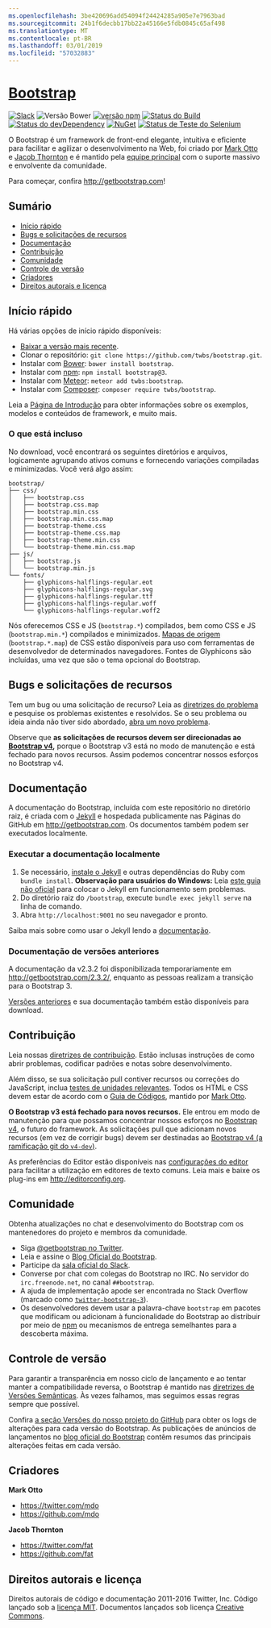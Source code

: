 ```yaml
---
ms.openlocfilehash: 3be420696add54094f24424285a905e7e7963bad
ms.sourcegitcommit: 24b1f6decbb17bb22a45166e5fdb0845c65af498
ms.translationtype: MT
ms.contentlocale: pt-BR
ms.lasthandoff: 03/01/2019
ms.locfileid: "57032883"
---
```

# <a name="bootstraphttpgetbootstrapcom"></a>[Bootstrap](http://getbootstrap.com)

[![Slack](https://bootstrap-slack.herokuapp.com/badge.svg)](https://bootstrap-slack.herokuapp.com)
![Versão Bower](https://img.shields.io/bower/v/bootstrap.svg)
[![versão npm](https://img.shields.io/npm/v/bootstrap.svg)](https://www.npmjs.com/package/bootstrap)
[![Status do Build](https://img.shields.io/travis/twbs/bootstrap/master.svg)](https://travis-ci.org/twbs/bootstrap)
[![Status do devDependency](https://img.shields.io/david/dev/twbs/bootstrap.svg)](https://david-dm.org/twbs/bootstrap#info=devDependencies)
[![NuGet](https://img.shields.io/nuget/v/bootstrap.svg)](https://www.nuget.org/packages/Bootstrap)
[![Status de Teste do Selenium](https://saucelabs.com/browser-matrix/bootstrap.svg)](https://saucelabs.com/u/bootstrap)

O Bootstrap é um framework de front-end elegante, intuitiva e eficiente para facilitar e agilizar o desenvolvimento na Web, foi criado por [Mark Otto](https://twitter.com/mdo) e [Jacob Thornton](https://twitter.com/fat) e é mantido pela [equipe principal](https://github.com/orgs/twbs/people) com o suporte massivo e envolvente da comunidade.

Para começar, confira <http://getbootstrap.com>!


## <a name="table-of-contents"></a>Sumário

* [Início rápido](#quick-start)
* [Bugs e solicitações de recursos](#bugs-and-feature-requests)
* [Documentação](#documentation)
* [Contribuição](#contributing)
* [Comunidade](#community)
* [Controle de versão](#versioning)
* [Criadores](#creators)
* [Direitos autorais e licença](#copyright-and-license)


## <a name="quick-start"></a>Início rápido

Há várias opções de início rápido disponíveis:

* [Baixar a versão mais recente](https://github.com/twbs/bootstrap/archive/v3.3.7.zip).
* Clonar o repositório: `git clone https://github.com/twbs/bootstrap.git`.
* Instalar com [Bower](http://bower.io): `bower install bootstrap`.
* Instalar com [npm](https://www.npmjs.com): `npm install bootstrap@3`.
* Instalar com [Meteor](https://www.meteor.com): `meteor add twbs:bootstrap`.
* Instalar com [Composer](https://getcomposer.org): `composer require twbs/bootstrap`.

Leia a [Página de Introdução](http://getbootstrap.com/getting-started/) para obter informações sobre os exemplos, modelos e conteúdos de framework, e muito mais.

### <a name="whats-included"></a>O que está incluso

No download, você encontrará os seguintes diretórios e arquivos, logicamente agrupando ativos comuns e fornecendo variações compiladas e minimizadas. Você verá algo assim:

```
bootstrap/
├── css/
│   ├── bootstrap.css
│   ├── bootstrap.css.map
│   ├── bootstrap.min.css
│   ├── bootstrap.min.css.map
│   ├── bootstrap-theme.css
│   ├── bootstrap-theme.css.map
│   ├── bootstrap-theme.min.css
│   └── bootstrap-theme.min.css.map
├── js/
│   ├── bootstrap.js
│   └── bootstrap.min.js
└── fonts/
    ├── glyphicons-halflings-regular.eot
    ├── glyphicons-halflings-regular.svg
    ├── glyphicons-halflings-regular.ttf
    ├── glyphicons-halflings-regular.woff
    └── glyphicons-halflings-regular.woff2
```

Nós oferecemos CSS e JS (`bootstrap.*`) compilados, bem como CSS e JS (`bootstrap.min.*`) compilados e minimizados. [Mapas de origem](https://developer.chrome.com/devtools/docs/css-preprocessors) (`bootstrap.*.map`) de CSS estão disponíveis para uso com ferramentas de desenvolvedor de determinados navegadores. Fontes de Glyphicons são incluídas, uma vez que são o tema opcional do Bootstrap.


## <a name="bugs-and-feature-requests"></a>Bugs e solicitações de recursos

Tem um bug ou uma solicitação de recurso? Leia as [diretrizes do problema](https://github.com/twbs/bootstrap/blob/master/CONTRIBUTING.md#using-the-issue-tracker) e pesquise os problemas existentes e resolvidos. Se o seu problema ou ideia ainda não tiver sido abordado, [abra um novo problema](https://github.com/twbs/bootstrap/issues/new).

Observe que **as solicitações de recursos devem ser direcionadas ao [Bootstrap v4](https://github.com/twbs/bootstrap/tree/v4-dev),** porque o Bootstrap v3 está no modo de manutenção e está fechado para novos recursos. Assim podemos concentrar nossos esforços no Bootstrap v4.


## <a name="documentation"></a>Documentação

A documentação do Bootstrap, incluída com este repositório no diretório raiz, é criada com o [Jekyll](http://jekyllrb.com) e hospedada publicamente nas Páginas do GitHub em <http://getbootstrap.com>. Os documentos também podem ser executados localmente.

### <a name="running-documentation-locally"></a>Executar a documentação localmente

1. Se necessário, [instale o Jekyll](http://jekyllrb.com/docs/installation) e outras dependências do Ruby com `bundle install`.
   **Observação para usuários do Windows:** Leia [este guia não oficial](http://jekyll-windows.juthilo.com/) para colocar o Jekyll em funcionamento sem problemas.
2. Do diretório raiz do `/bootstrap`, execute `bundle exec jekyll serve` na linha de comando.
4. Abra `http://localhost:9001` no seu navegador e pronto.

Saiba mais sobre como usar o Jekyll lendo a [documentação](http://jekyllrb.com/docs/home/).

### <a name="documentation-for-previous-releases"></a>Documentação de versões anteriores

A documentação da v2.3.2 foi disponibilizada temporariamente em <http://getbootstrap.com/2.3.2/>, enquanto as pessoas realizam a transição para o Bootstrap 3.

[Versões anteriores](https://github.com/twbs/bootstrap/releases) e sua documentação também estão disponíveis para download.


## <a name="contributing"></a>Contribuição

Leia nossas [diretrizes de contribuição](https://github.com/twbs/bootstrap/blob/master/CONTRIBUTING.md). Estão inclusas instruções de como abrir problemas, codificar padrões e notas sobre desenvolvimento.

Além disso, se sua solicitação pull contiver recursos ou correções do JavaScript, inclua [testes de unidades relevantes](https://github.com/twbs/bootstrap/tree/master/js/tests). Todos os HTML e CSS devem estar de acordo com o [Guia de Códigos](https://github.com/mdo/code-guide), mantido por [Mark Otto](https://github.com/mdo).

**O Bootstrap v3 está fechado para novos recursos.** Ele entrou em modo de manutenção para que possamos concentrar nossos esforços no [Bootstrap v4](https://github.com/twbs/bootstrap/tree/v4-dev), o futuro do framework. As solicitações pull que adicionam novos recursos (em vez de corrigir bugs) devem ser destinadas ao [Bootstrap v4 (a ramificação git do `v4-dev`)](https://github.com/twbs/bootstrap/tree/v4-dev).

As preferências do Editor estão disponíveis nas [configurações do editor](https://github.com/twbs/bootstrap/blob/master/.editorconfig) para facilitar a utilização em editores de texto comuns. Leia mais e baixe os plug-ins em <http://editorconfig.org>.


## <a name="community"></a>Comunidade

Obtenha atualizações no chat e desenvolvimento do Bootstrap com os mantenedores do projeto e membros da comunidade.

* Siga [@getbootstrap no Twitter](https://twitter.com/getbootstrap).
* Leia e assine o [Blog Oficial do Bootstrap](http://blog.getbootstrap.com).
* Participe da [sala oficial do Slack](https://bootstrap-slack.herokuapp.com).
* Converse por chat com colegas do Bootstrap no IRC. No servidor do `irc.freenode.net`, no canal `##bootstrap`.
* A ajuda de implementação apode ser encontrada no Stack Overflow (marcado como [`twitter-bootstrap-3`](https://stackoverflow.com/questions/tagged/twitter-bootstrap-3)).
* Os desenvolvedores devem usar a palavra-chave `bootstrap` em pacotes que modificam ou adicionam à funcionalidade do Bootstrap ao distribuir por meio de [npm](https://www.npmjs.com/browse/keyword/bootstrap) ou mecanismos de entrega semelhantes para a descoberta máxima.


## <a name="versioning"></a>Controle de versão

Para garantir a transparência em nosso ciclo de lançamento e ao tentar manter a compatibilidade reversa, o Bootstrap é mantido nas [diretrizes de Versões Semânticas](http://semver.org/). Às vezes falhamos, mas seguimos essas regras sempre que possível.

Confira [a seção Versões do nosso projeto do GitHub](https://github.com/twbs/bootstrap/releases) para obter os logs de alterações para cada versão do Bootstrap. As publicações de anúncios de lançamentos no [blog oficial do Bootstrap](http://blog.getbootstrap.com) contêm resumos das principais alterações feitas em cada versão.


## <a name="creators"></a>Criadores

**Mark Otto**

* <https://twitter.com/mdo>
* <https://github.com/mdo>

**Jacob Thornton**

* <https://twitter.com/fat>
* <https://github.com/fat>


## <a name="copyright-and-license"></a>Direitos autorais e licença

Direitos autorais de código e documentação 2011-2016 Twitter, Inc. Código lançado sob a [licença MIT](https://github.com/twbs/bootstrap/blob/master/LICENSE). Documentos lançados sob licença [Creative Commons](https://github.com/twbs/bootstrap/blob/master/docs/LICENSE).
